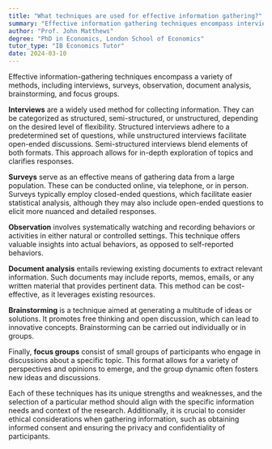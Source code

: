 ```yaml
---
title: "What techniques are used for effective information gathering?"
summary: "Effective information gathering techniques encompass interviews, surveys, observation, document analysis, brainstorming, and focus groups to collect diverse insights and data."
author: "Prof. John Matthews"
degree: "PhD in Economics, London School of Economics"
tutor_type: "IB Economics Tutor"
date: 2024-03-10
---
```


Effective information-gathering techniques encompass a variety of methods, including interviews, surveys, observation, document analysis, brainstorming, and focus groups.

**Interviews** are a widely used method for collecting information. They can be categorized as structured, semi-structured, or unstructured, depending on the desired level of flexibility. Structured interviews adhere to a predetermined set of questions, while unstructured interviews facilitate open-ended discussions. Semi-structured interviews blend elements of both formats. This approach allows for in-depth exploration of topics and clarifies responses.

**Surveys** serve as an effective means of gathering data from a large population. These can be conducted online, via telephone, or in person. Surveys typically employ closed-ended questions, which facilitate easier statistical analysis, although they may also include open-ended questions to elicit more nuanced and detailed responses.

**Observation** involves systematically watching and recording behaviors or activities in either natural or controlled settings. This technique offers valuable insights into actual behaviors, as opposed to self-reported behaviors.

**Document analysis** entails reviewing existing documents to extract relevant information. Such documents may include reports, memos, emails, or any written material that provides pertinent data. This method can be cost-effective, as it leverages existing resources.

**Brainstorming** is a technique aimed at generating a multitude of ideas or solutions. It promotes free thinking and open discussion, which can lead to innovative concepts. Brainstorming can be carried out individually or in groups.

Finally, **focus groups** consist of small groups of participants who engage in discussions about a specific topic. This format allows for a variety of perspectives and opinions to emerge, and the group dynamic often fosters new ideas and discussions.

Each of these techniques has its unique strengths and weaknesses, and the selection of a particular method should align with the specific information needs and context of the research. Additionally, it is crucial to consider ethical considerations when gathering information, such as obtaining informed consent and ensuring the privacy and confidentiality of participants.
    